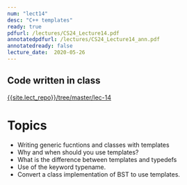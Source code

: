 ```yaml
---
num: "lect14"
desc: "C++ templates"
ready: true
pdfurl: /lectures/CS24_Lecture14.pdf
annotatedpdfurl: /lectures/CS24_Lecture14_ann.pdf
annotatedready: false
lecture_date:  2020-05-26
---
```


## Code written in class
[{{site.lect_repo}}/tree/master/lec-14]({{site.lect_repo}}/tree/master/lec-14)




# Topics
* Writing generic fucntions and classes with templates
* Why and when should you use templates?
* What is the difference between templates and typedefs
* Use of the keyword typename.
* Convert a class implementation of BST to use templates.



